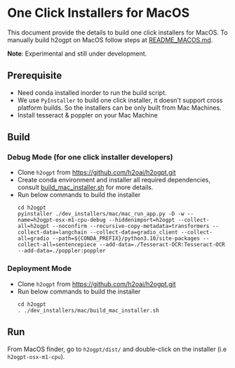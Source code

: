 # One Click Installers for MacOS

This document provide the details to build one click installers for MacOS. To manually build h2ogpt on MacOS follow steps at [README_MACOS.md](../../docs/README_MACOS.md).

**Note**: Experimental and still under development.

## Prerequisite

- Need conda installed inorder to run the build script.
- We use `PyInstaller` to build one click installer, it doesn't support cross platform builds. So the installers can
  be only built from Mac Machines. 
- Install tesseract & poppler on your Mac Machine

## Build

### Debug Mode (for one click installer developers)

- Clone `h2ogpt` from https://github.com/h2oai/h2ogpt.git
- Create conda environment and installer all required dependencies, consult [build_mac_installer.sh](build_mac_installer.sh) for more details.
- Run below commands to build the installer
    ```shell
    cd h2ogpt
    pyinstaller ./dev_installers/mac/mac_run_app.py -D -w --name=h2ogpt-osx-m1-cpu-debug --hiddenimport=h2ogpt --collect-all=h2ogpt --noconfirm --recursive-copy-metadata=transformers --collect-data=langchain --collect-data=gradio_client --collect-all=gradio --path=${CONDA_PREFIX}/python3.10/site-packages --collect-all=sentencepiece --add-data=./Tesseract-OCR:Tesseract-OCR --add-data=./poppler:poppler
    ```

### Deployment Mode

- Clone `h2ogpt` from https://github.com/h2oai/h2ogpt.git
- Run below commands to build the installer
    ```shell
    cd h2ogpt
    . ./dev_installers/mac/build_mac_installer.sh
    ```
  
## Run 

From MacOS finder, go to `h2ogpt/dist/` and double-click on the installer (i.e `h2ogpt-osx-m1-cpu`).